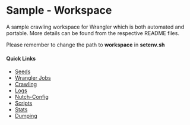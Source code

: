 # Sample - Workspace

A sample crawling workspace for Wrangler which is both automated and portable. More details can be found from the respective README files.

Please remember to change the path to **workspace** in **setenv.sh**

#### Quick Links

* [Seeds](seeds/)
* [Wrangler Jobs](jobs/)
* [Crawling](crawling/)
* [Logs](logs/)
* [Nutch-Config](nutch-config/)
* [Scripts](scripts/)
* [Stats](stats/)
* [Dumping](dumping/)
